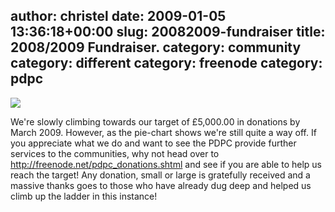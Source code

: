 author: christel
date: 2009-01-05 13:36:18+00:00
slug: 20082009-fundraiser
title: 2008/2009 Fundraiser.
category: community
category: different
category: freenode
category: pdpc
---
![](http://freenode.net/fundraiser20090105.png)

We're slowly climbing towards our target of £5,000.00 in donations by March 2009. However, as the pie-chart shows we're still quite a way off. If you appreciate what we do and want to see the PDPC provide further services to the communities, why not head over to http://freenode.net/pdpc_donations.shtml and see if you are able to help us reach the target! Any donation, small or large is gratefully received and a massive thanks goes to those who have already dug deep and helped us climb up the ladder in this instance!

